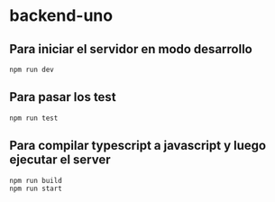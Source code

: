 # backend-uno
## Para iniciar el servidor en modo desarrollo
```
npm run dev
```
## Para pasar los test
```
npm run test
```
## Para compilar typescript a javascript y luego ejecutar el server 
```
npm run build
npm run start
```
